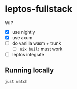 # leptos-fullstack

WIP

- [x] use nightly
- [x] use axum
- [ ] do vanilla wasm + trunk
    - [ ] `nix build` must work
- [ ] leptos integrate

## Running locally

```
just watch
```